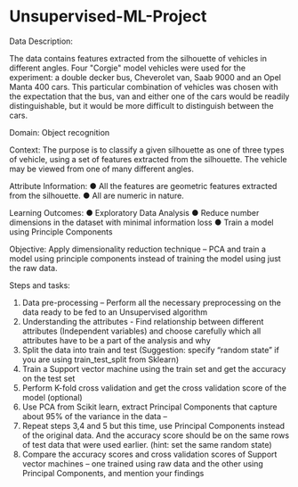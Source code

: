 # Unsupervised-ML-Project

Data Description:

The data contains features extracted from the silhouette of vehicles in different
angles. Four "Corgie" model vehicles were used for the experiment: a double
decker bus, Cheverolet van, Saab 9000 and an Opel Manta 400 cars. This
particular combination of vehicles was chosen with the expectation that the
bus, van and either one of the cars would be readily distinguishable, but it
would be more difficult to distinguish between the cars.

Domain:
Object recognition

Context:
The purpose is to classify a given silhouette as one of three types of vehicle,
using a set of features extracted from the silhouette. The vehicle may be viewed
from one of many different angles.

Attribute Information:
● All the features are geometric features extracted from the silhouette.
● All are numeric in nature.

Learning Outcomes:
● Exploratory Data Analysis
● Reduce number dimensions in the dataset with minimal information loss
● Train a model using Principle Components

Objective:
Apply dimensionality reduction technique – PCA and train a model using
principle components instead of training the model using just the raw data.

Steps and tasks:
1. Data pre-processing – Perform all the necessary preprocessing on the data ready to be fed to an Unsupervised algorithm 
2. Understanding the attributes - Find relationship between different attributes (Independent variables) and choose carefully which all attributes have to be a part of the analysis and why 
3. Split the data into train and test (Suggestion: specify “random state” if you are using train_test_split from Sklearn) 
4. Train a Support vector machine using the train set and get the accuracy on the test set 
5. Perform K-fold cross validation and get the cross validation score of the model (optional)
6. Use PCA from Scikit learn, extract Principal Components that capture about 95% of the variance in the data – 
7. Repeat steps 3,4 and 5 but this time, use Principal Components instead of the original data. And the accuracy score should be on the same rows of test data that were used earlier. (hint: set the same random state) 
8. Compare the accuracy scores and cross validation scores of Support vector machines – one trained using raw data and the other using Principal Components, and mention your findings 


